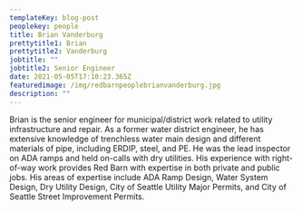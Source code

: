 ```yaml
---
templateKey: blog-post
peoplekey: people
title: Brian Vanderburg
prettytitle1: Brian
prettytitle2: Vanderburg
jobtitle: ""
jobtitle2: Senior Engineer
date: 2021-05-05T17:10:23.365Z
featuredimage: /img/redbarnpeoplebrianvanderburg.jpg
description: ""
---
```

<!--StartFragment-->

Brian is the senior engineer for municipal/district work related to utility infrastructure and repair. As a former water district engineer, he has extensive knowledge of trenchless water main design and different materials of pipe, including ERDIP, steel, and PE. He was the lead inspector on ADA ramps and held on-calls with dry utilities. His experience with right-of-way work provides Red Barn with expertise in both private and public jobs. His areas of expertise include ADA Ramp Design, Water System Design, Dry Utility Design, City of Seattle Utility Major Permits, and City of Seattle Street Improvement Permits.

<!--EndFragment-->
